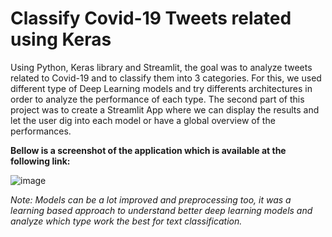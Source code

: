 # Classify Covid-19 Tweets related using Keras

Using Python, Keras library and Streamlit, the goal was to analyze tweets related to Covid-19 and to classify them into 3 categories. For this, we used different type of Deep Learning models and try differents architectures in order to analyze the performance of each type. The second part of this project was to create a Streamlit App where we can display the results and let the user dig into each model or have a global overview of the performances.

**Bellow is a screenshot of the application which is available at the following link:**

![image](https://user-images.githubusercontent.com/55701302/94618436-76c1af00-02ab-11eb-879e-6e9f4bf1190e.png)

*Note: Models can be a lot improved and preprocessing too, it was a learning based approach to understand better deep learning models and analyze which type work the best for text classification.*
